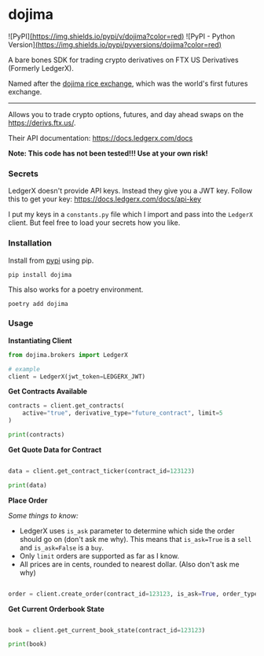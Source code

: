 # dojima

![PyPI][(https://img.shields.io/pypi/v/dojima?color=red)](https://pypi.org/project/dojima/)
![PyPI - Python Version][(https://img.shields.io/pypi/pyversions/dojima?color=red)](https://pypi.org/project/dojima/)

A bare bones SDK for trading crypto derivatives on FTX US Derivatives (Formerly LedgerX).

Named after the [dojima rice exchange](https://en.wikipedia.org/wiki/D%C5%8Djima_Rice_Exchange), which was the world's first futures exchange.

-----

Allows you to trade crypto options, futures, and day ahead swaps on the https://derivs.ftx.us/.

Their API documentation: https://docs.ledgerx.com/docs

**Note: This code has not been tested!!! Use at your own risk!**

### Secrets

LedgerX doesn't provide API keys. Instead they give you a JWT key.
Follow this to get your key: https://docs.ledgerx.com/docs/api-key

I put my keys in a `constants.py` file which I import and pass into the `LedgerX` client.
But feel free to load your secrets how you like.

### Installation

Install from [pypi](https://pypi.org/project/dojima/) using pip.

```
pip install dojima
```

This also works for a poetry environment.

```
poetry add dojima
```

### Usage

**Instantiating Client**
```python
from dojima.brokers import LedgerX

# example
client = LedgerX(jwt_token=LEDGERX_JWT)
```

**Get Contracts Available**

```python
contracts = client.get_contracts(
    active="true", derivative_type="future_contract", limit=5
)

print(contracts)

```

**Get Quote Data for Contract**

```python

data = client.get_contract_ticker(contract_id=123123)

print(data)
```

**Place Order**

*Some things to know:*
* LedgerX uses `is_ask` parameter to determine which side the order should go on (don't ask me why). This means that `is_ask=True` is a `sell` and `is_ask=False` is a `buy`. 
* Only `limit` orders are supported as far as I know.
* All prices are in cents, rounded to nearest dollar. (Also don't ask me why)

```python

order = client.create_order(contract_id=123123, is_ask=True, order_type='limit`, size=1, price=12300)

```

**Get Current Orderbook State**

```python

book = client.get_current_book_state(contract_id=123123)

print(book)

```


